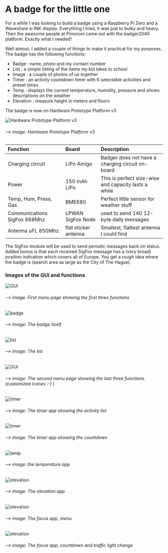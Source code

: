 # A badge for the little one

For a while I was looking to build a badge using a Raspberry Pi Zero and a Waveshare e-INK display. Everything I tried, it was just to bulky and heavy. Then the awesome people at Pimoroni came out with the badger2040 platform. Exactly what I needed!

Well almost, I added a couple of things to make it practical for my purposes.  The badge has the following functions:

- Badge : name, photo and my contact number
- List : a simple listing of the items my kid takes to school
- Image : a couple of photos of us together
- Timer : an activity countdown timer with 6 selectable activities and preset times
- Temp : displays the current temperature, humidity, pressure and shows descriptions on the weather
- Elevation : measure height in meters and floors

The badge is now on Hardware Prototype Platform v3

![Hardware Prototype Platform v3](https://github.com/jinjirosan/BadgerBadge/blob/main/images/im_1.jpg)
###### --> image: Hardware Prototype Platform v3

| Function    | Board           | Description  |
|:------------- |:-------------|:-----|
| Charging circuit   | LiPo Amigo  | Badger does not have a charging circuit on-board  |
| Power    | 150 mAh LiPo |This is perfect size-wise and capacity lasts a while | 
| Temp, Hum, Press, Gas     | BME680 | Perfect little sensor for weather stuff   |
| Communications SigFox 868Mhz	 | LPWAN SigFox Node     | used to send 140 12-byte daily messages   |
| Antenna uFL 850Mhz | flat sticker antenna      |Smallest, flattest antenna I could find   |

The SigFox module will be used to send periodic messages back on status. Added bonus is that each received SigFox message has a (very broad) position indication which covers all of Europe. You get a rough idea where the badge is (search area as large as the City of The Hague).

### Images of the GUI and functions

![GUI](https://github.com/jinjirosan/BadgerBadge/blob/main/images/im_2.jpg)
###### --> image: First menu page showing the first three functions

![badge](https://github.com/jinjirosan/BadgerBadge/blob/main/images/im_3.jpg)
###### --> image: The badge itself

![list](https://github.com/jinjirosan/BadgerBadge/blob/main/images/im_7.jpg)
###### --> image: The list

![GUI](https://github.com/jinjirosan/BadgerBadge/blob/main/images/im_8.jpg)
###### --> image: The second menu page showing the last three functions. (customized icones :-) )

![timer](https://github.com/jinjirosan/BadgerBadge/blob/main/images/im_6.jpg)
###### --> image: The timer app showing the activity list

![timer](https://github.com/jinjirosan/BadgerBadge/blob/main/images/im_9.jpg)
###### --> image: The timer app showing the countdown

![temp](https://github.com/jinjirosan/BadgerBadge/blob/main/images/im_4.jpg)
###### --> image: the temperature app

![elevation](https://github.com/jinjirosan/BadgerBadge/blob/main/images/im_5.jpg)
###### --> image: The elevation app

![elevation](https://github.com/jinjirosan/BadgerBadge/blob/main/images/im_10.jpg)
###### --> image: The focus app, menu

![elevation](https://github.com/jinjirosan/BadgerBadge/blob/main/images/im_11.jpg)
###### --> image: The focus app, countdown and traffic light change
